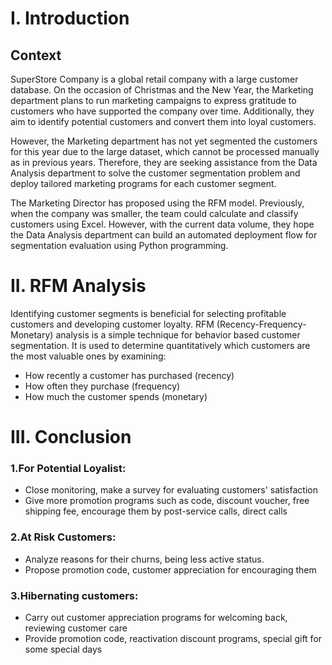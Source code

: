 # I. Introduction 
## Context

SuperStore Company is a global retail company with a large customer database. On the occasion of Christmas and the New Year, the Marketing department plans to run marketing campaigns to express gratitude to customers who have supported the company over time. Additionally, they aim to identify potential customers and convert them into loyal customers.

However, the Marketing department has not yet segmented the customers for this year due to the large dataset, which cannot be processed manually as in previous years. Therefore, they are seeking assistance from the Data Analysis department to solve the customer segmentation problem and deploy tailored marketing programs for each customer segment.

The Marketing Director has proposed using the RFM model. Previously, when the company was smaller, the team could calculate and classify customers using Excel. However, with the current data volume, they hope the Data Analysis department can build an automated deployment flow for segmentation evaluation using Python programming.

# II. RFM Analysis

Identifying customer segments is beneficial for selecting profitable customers and developing customer loyalty. RFM (Recency-Frequency-Monetary) analysis is a simple technique for behavior based customer segmentation. It is used to determine quantitatively which customers are the most valuable ones by examining:

- How recently a customer has purchased (recency)
- How often they purchase (frequency)
- How much the customer spends (monetary)

# III. Conclusion
### 1.For Potential Loyalist: 
- Close monitoring, make a survey for evaluating customers' satisfaction
- Give more promotion programs such as code, discount voucher, free shipping fee, encourage them by post-service calls, direct calls
### 2.At Risk Customers:
- Analyze reasons for their churns, being less active status.
- Propose promotion code, customer appreciation for encouraging them
### 3.Hibernating customers:
- Carry out customer appreciation programs for welcoming back, reviewing customer care
- Provide promotion code, reactivation discount programs, special gift for some special days

